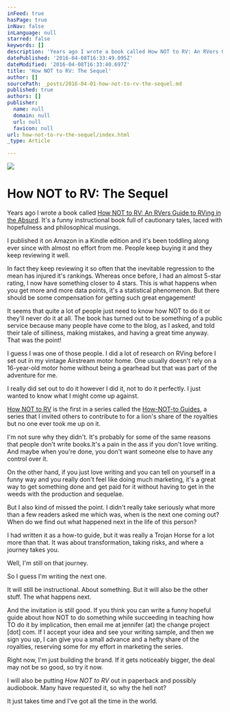 ```yaml
---
inFeed: true
hasPage: true
inNav: false
inLanguage: null
starred: false
keywords: []
description: 'Years ago I wrote a book called How NOT to RV: An RVers Guide to RVing in the Absurd.It’s a funny instructional book full of cautionary tales, laced with hopefulness and philosophical musings.'
datePublished: '2016-04-08T16:33:49.095Z'
dateModified: '2016-04-08T16:33:40.697Z'
title: 'How NOT to RV: The Sequel'
author: []
sourcePath: _posts/2016-04-01-how-not-to-rv-the-sequel.md
published: true
authors: []
publisher:
  name: null
  domain: null
  url: null
  favicon: null
url: how-not-to-rv-the-sequel/index.html
_type: Article

---
```

![](https://the-grid-user-content.s3-us-west-2.amazonaws.com/f5c298ac-230b-4a79-8033-b95707372020.jpg)

# How NOT to RV: The Sequel

Years ago I wrote a book called [How NOT to RV: An RVers Guide to RVing in the Absurd][0]. It's a funny instructional book full of cautionary tales, laced with hopefulness and philosophical musings.

I published it on Amazon in a Kindle edition and it's been toddling along ever since with almost no effort from me. People keep buying it and they keep reviewing it well.

In fact they keep reviewing it so often that the inevitable regression to the mean has injured it's rankings. Whereas once before, I had an almost 5-star rating, I now have something closer to 4 stars. This is what happens when you get more and more data points, it's a statistical phenomenon. But there should be some compensation for getting such great engagement!

It seems that quite a lot of people just need to know how NOT to do it or they'll never do it at all. The book has turned out to be something of a public service because many people have come to the blog, as I asked, and told their tale of silliness, making mistakes, and having a great time anyway. That was the point!

I guess I was one of those people. I did a lot of research on RVing before I set out in my vintage Airstream motor home. One usually doesn't rely on a 16-year-old motor home without being a gearhead but that was part of the adventure for me. 

I really did set out to do it however I did it, not to do it perfectly. I just wanted to know what I might come up against.

[How NOT to RV][0] is the first in a series called the [How-NOT-to Guides][1], a series that I invited others to contribute to for a lion's share of the royalties but no one ever took me up on it.

I'm not sure why they didn't. It's probably for some of the same reasons that people don't write books.It's a pain in the ass if you don't love writing. And maybe when you're done, you don't want someone else to have any control over it.

On the other hand, if you just love writing and you can tell on yourself in a funny way and you really don't feel like doing much marketing, it's a great way to get something done and get paid for it without having to get in the weeds with the production and sequelae.

But I also kind of missed the point. I didn't really take seriously what more than a few readers asked me which was, when is the next one coming out? When do we find out what happened next in the life of this person?

I had written it as a how-to guide, but it was really a Trojan Horse for a lot more than that. It was about transformation, taking risks, and where a journey takes you.

Well, I'm still on that journey.

So I guess I'm writing the next one.

It will still be instructional. About something. But it will also be the other stuff. The what happens next.

And the invitation is still good. If you think you can write a funny hopeful guide about how NOT to do something while succeeding in teaching how TO do it by implication, then email me at jennifer (at) the change project \[dot\] com. If I accept your idea and see your writing sample, and then we sign you up, I can give you a small advance and a hefty share of the royalties, reserving some for my effort in marketing the series.

Right now, I'm just building the brand. If it gets noticeably bigger, the deal may not be so good, so try it now.

I will also be putting _How NOT to RV_ out in paperback and possibly audiobook. Many have requested it, so why the hell not?

It just takes time and I've got all the time in the world.

[0]: http://www.amazon.com/Rvers-Guide-RVing-Absurd-Guides-ebook/dp/B005V1GITK
[1]: http://hownottoguides.com/